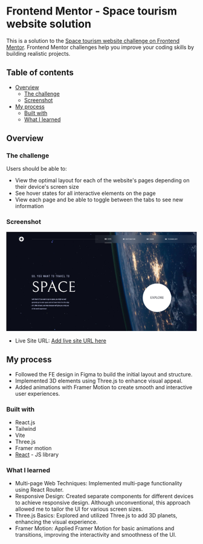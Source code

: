 # Frontend Mentor - Space tourism website solution

This is a solution to the [Space tourism website challenge on Frontend Mentor](https://www.frontendmentor.io/challenges/space-tourism-multipage-website-gRWj1URZ3). Frontend Mentor challenges help you improve your coding skills by building realistic projects.

## Table of contents

- [Overview](#overview)
  - [The challenge](#the-challenge)
  - [Screenshot](#screenshot)
- [My process](#my-process)
  - [Built with](#built-with)
  - [What I learned](#what-i-learned)

## Overview

### The challenge

Users should be able to:

- View the optimal layout for each of the website's pages depending on their device's screen size
- See hover states for all interactive elements on the page
- View each page and be able to toggle between the tabs to see new information

### Screenshot

![](./screens/main_screen.png)

- Live Site URL: [Add live site URL here](https://main--energycode-space-tourism.netlify.app)

## My process

- Followed the FE design in Figma to build the initial layout and structure.
- Implemented 3D elements using Three.js to enhance visual appeal.
- Added animations with Framer Motion to create smooth and interactive user experiences.

### Built with

- React.js
- Tailwind
- Vite
- Three.js
- Framer motion
- [React](https://reactjs.org/) - JS library

### What I learned

- Multi-page Web Techniques: Implemented multi-page functionality using React Router.
- Responsive Design: Created separate components for different devices to achieve responsive design. Although unconventional, this approach allowed me to tailor the UI for various screen sizes.
- Three.js Basics: Explored and utilized Three.js to add 3D planets, enhancing the visual experience.
- Framer Motion: Applied Framer Motion for basic animations and transitions, improving the interactivity and smoothness of the UI.
